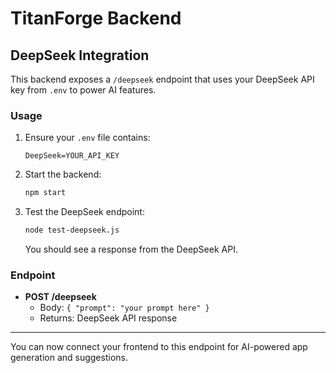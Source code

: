 
# TitanForge Backend

## DeepSeek Integration

This backend exposes a `/deepseek` endpoint that uses your DeepSeek API key from `.env` to power AI features.

### Usage
1. Ensure your `.env` file contains:
	```
	DeepSeek=YOUR_API_KEY
	```
2. Start the backend:
	```bash
	npm start
	```
3. Test the DeepSeek endpoint:
	```bash
	node test-deepseek.js
	```
	You should see a response from the DeepSeek API.

### Endpoint
- **POST /deepseek**
  - Body: `{ "prompt": "your prompt here" }`
  - Returns: DeepSeek API response

---

You can now connect your frontend to this endpoint for AI-powered app generation and suggestions.
